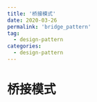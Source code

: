 ```yaml
---
title: '桥接模式'
date: 2020-03-26
permalink: 'bridge_pattern'
tag:
  - design-pattern
categories:
  - design-pattern
---
```


# 桥接模式
